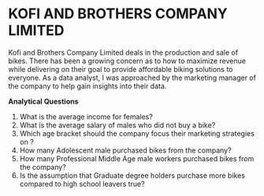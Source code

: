 # KOFI AND BROTHERS COMPANY LIMITED

Kofi and Brothers Company Limited deals in the production and sale of bikes. There has been a growing concern as to how to maximize revenue while delivering on their goal to provide affordable biking solutions to everyone. As a data analyst, I was approached by the marketing manager of the company to help gain insights into their data.

**Analytical Questions**
1. What is the average income for females?
2. What is the average salary of males who did not buy a bike? 
3. Which age bracket should the company focus their marketing strategies on ?
4. How many Adolescent male purchased bikes from the company?
5. How many Professional Middle Age male workers purchased bikes from the company?
6. Is the assumption that Graduate degree holders purchase more bikes compared to high school leavers true?